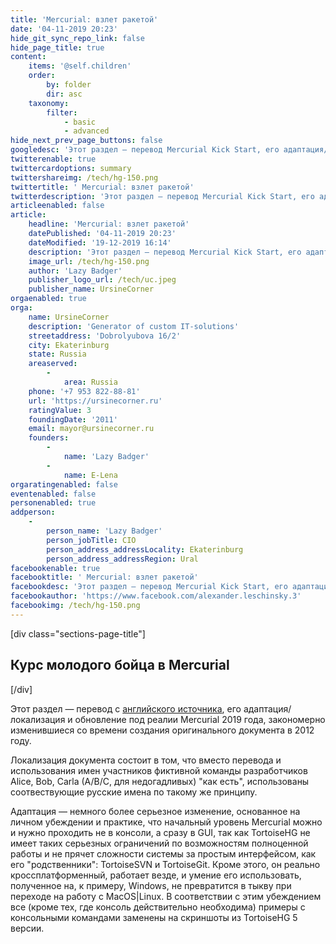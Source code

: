 ```yaml
---
title: 'Mercurial: взлет ракетой'
date: '04-11-2019 20:23'
hide_git_sync_repo_link: false
hide_page_title: true
content:
    items: '@self.children'
    order:
        by: folder
        dir: asc
    taxonomy:
        filter:
            - basic
            - advanced
hide_next_prev_page_buttons: false
googledesc: 'Этот раздел — перевод Mercurial Kick Start, его адаптация/локализация и обновление под Mercurial 2019 года.'
twitterenable: true
twittercardoptions: summary
twittershareimg: /tech/hg-150.png
twittertitle: ' Mercurial: взлет ракетой'
twitterdescription: 'Этот раздел — перевод Mercurial Kick Start, его адаптация/локализация и обновление под Mercurial 2019 года.'
articleenabled: false
article:
    headline: 'Mercurial: взлет ракетой'
    datePublished: '04-11-2019 20:23'
    dateModified: '19-12-2019 16:14'
    description: 'Этот раздел — перевод Mercurial Kick Start, его адаптация/локализация и обновление под Mercurial 2019 года.'
    image_url: /tech/hg-150.png
    author: 'Lazy Badger'
    publisher_logo_url: /tech/uc.jpeg
    publisher_name: UrsineCorner
orgaenabled: true
orga:
    name: UrsineCorner
    description: 'Generator of custom IT-solutions'
    streetaddress: 'Dobrolyubova 16/2'
    city: Ekaterinburg
    state: Russia
    areaserved:
        -
            area: Russia
    phone: '+7 953 822-88-81'
    url: 'https://ursinecorner.ru'
    ratingValue: 3
    foundingDate: '2011'
    email: mayor@ursinecorner.ru
    founders:
        -
            name: 'Lazy Badger'
        -
            name: E-Lena
orgaratingenabled: false
eventenabled: false
personenabled: true
addperson:
    -
        person_name: 'Lazy Badger'
        person_jobTitle: CIO
        person_address_addressLocality: Ekaterinburg
        person_address_addressRegion: Ural
facebookenable: true
facebooktitle: ' Mercurial: взлет ракетой'
facebookdesc: 'Этот раздел — перевод Mercurial Kick Start, его адаптация/локализация и обновление под Mercurial 2019 года.'
facebookauthor: 'https://www.facebook.com/alexander.leschinsky.3'
facebookimg: /tech/hg-150.png
---
```


[div class="sections-page-title"]
## Курс молодого бойца в Mercurial
[/div]

Этот раздел — перевод с [английского источника](http://mercurial.aragost.com/kick-start/en/ "Mercurial Kick Start на сайте aragost Trifork"), его адаптация/локализация и обновление под реалии Mercurial 2019 года, закономерно изменившиеся со времени создания оригинального документа в 2012 году.

Локализация документа состоит в том, что вместо перевода и использования имен участников фиктивной команды разработчиков Alice, Bob, Carla (A/B/C, для недогадливых) "как есть", использованы соотвествующие русские имена по такому же принципу.

Адаптация — немного более серьезное изменение, основанное на личном убеждении и практике, что начальный уровень Mercurial можно и нужно проходить не в консоли, а сразу в GUI, так как TortoiseHG не имеет таких серьезных ограничений по возможностям полноценной работы и не прячет сложности системы за простым интерфейсом, как его "родственники": TortoiseSVN и TortoiseGit. Кроме этого, он реально кроссплатформенный, работает везде, и умение его использовать, полученное на, к примеру, Windows, не превратится в тыкву при переходе на работу с MacOS|Linux. В соответствии с этим убеждением все (кроме тех, где консоль действительно необходима) примеры с консольными командами заменены на скриншоты из TortoiseHG 5 версии.